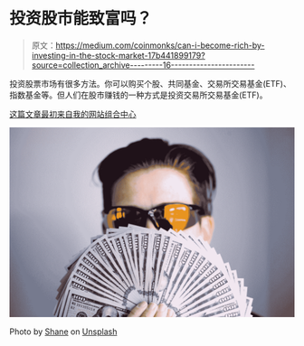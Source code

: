 # 投资股市能致富吗？

> 原文：<https://medium.com/coinmonks/can-i-become-rich-by-investing-in-the-stock-market-17b441899179?source=collection_archive---------16----------------------->

投资股票市场有很多方法。你可以购买个股、共同基金、交易所交易基金(ETF)、指数基金等。但人们在股市赚钱的一种方式是投资交易所交易基金(ETF)。

[这篇文章最初来自我的网站组合中心](http://www.portfolio-hub.co.uk/)

![](img/340efb09cf5587757c5cf1b71dae2f8e.png)

Photo by [Shane](https://unsplash.com/es/@theyshane?utm_source=medium&utm_medium=referral) on [Unsplash](https://unsplash.com?utm_source=medium&utm_medium=referral)